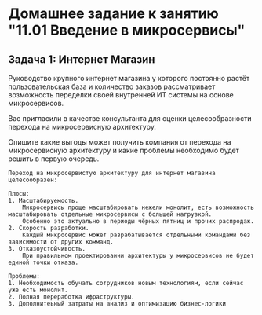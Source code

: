 # Домашнее задание к занятию "11.01 Введение в микросервисы"

## Задача 1: Интернет Магазин

Руководство крупного интернет магазина у которого постоянно растёт пользовательская база и количество заказов рассматривает возможность переделки своей внутренней ИТ системы на основе микросервисов. 

Вас пригласили в качестве консультанта для оценки целесообразности перехода на микросервисную архитектуру. 

Опишите какие выгоды может получить компания от перехода на микросервисную архитектуру и какие проблемы необходимо будет решить в первую очередь.

````
Переход на микросервистую архитектуру для интернет магазина целесообразен:

Плюсы:
1. Масштабируемость.
    Микросервисы проще масштабировать нежели монолит, есть возможность масштабировать отдельные микросервисы с большей нагрузкой.
    Особенно это актуально в периоды чёрных пятниц и прочих распродаж.
2. Скорость разработки.
    Каждый микросервис может разрабатывается отдельными командами без зависимости от других комманд.
3. Отказоустойчивость.
    При правильном проектировании архитектуры у микросервисов не будет единой точки отказа.

Проблемы:
1. Необходимость обучать сотрудников новым технологиям, если сейчас уже есть монолит.
2. Полная переработка ифраструктуры.
3. Дополнитеьный затраты на анализ и оптимизацию бизнес-логики
````
